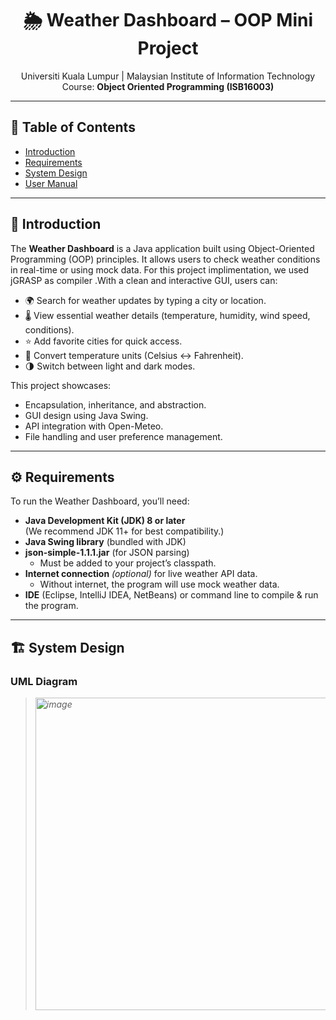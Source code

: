 <h1 align="center">🌦️ Weather Dashboard – OOP Mini Project</h1>

<p align="center">
  Universiti Kuala Lumpur | Malaysian Institute of Information Technology <br>
  Course: <strong>Object Oriented Programming (ISB16003)</strong>
</p>

---

## 📖 Table of Contents
- [Introduction](#introduction)
- [Requirements](#requirements)
- [System Design](#system-design)
- [User Manual](#user-manual)

---

## 🌟 Introduction
The **Weather Dashboard** is a Java application built using Object-Oriented Programming (OOP) principles. It allows users to check weather conditions in real-time or using mock data. For this project implimentation, we used jGRASP as compiler .With a clean and interactive GUI, users can:

- 🌍 Search for weather updates by typing a city or location.  
- 🌡️ View essential weather details (temperature, humidity, wind speed, conditions).  
- ⭐ Add favorite cities for quick access.  
- 🔄 Convert temperature units (Celsius ↔ Fahrenheit).  
- 🌗 Switch between light and dark modes.

This project showcases:
- Encapsulation, inheritance, and abstraction.
- GUI design using Java Swing.
- API integration with Open-Meteo.
- File handling and user preference management.

---

## ⚙️ Requirements

To run the Weather Dashboard, you’ll need:

- **Java Development Kit (JDK) 8 or later**  
  (We recommend JDK 11+ for best compatibility.)  
- **Java Swing library** (bundled with JDK)  
- **json-simple-1.1.1.jar** (for JSON parsing)  
  - Must be added to your project’s classpath.
- **Internet connection** *(optional)* for live weather API data.  
  - Without internet, the program will use mock weather data.  
- **IDE** (Eclipse, IntelliJ IDEA, NetBeans) or command line to compile & run the program.

---

## 🏗️ System Design

### UML Diagram
> *<img width="800" height="500" alt="image" src="https://github.com/user-attachments/assets/5788043f-14bc-4638-8322-2336d05d8b05" />*  


